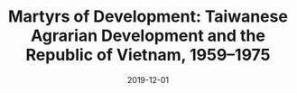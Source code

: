 ---
title: "Martyrs of Development: Taiwanese Agrarian Development and the Republic of Vietnam, 1959–1975"
collection: publications
permalink: /publication/2019-12-01-Martyrs
excerpt: 'In 1959, the Republic of China (ROC) government on Taiwan enacted its first international agrarian development mission to the Republic of Vietnam (RVN). The mission began modestly to assist primarily with crop improvement and farmers’ associations. But by the fall of the RVN in 1975, Taiwanese development constituted a global project of the authoritarian Guomindang (GMD) regime to redefine Taiwan’s place in the world.'
date: 2019-12-01
venue: 'Cross-Currents: East Asian History and Culture Review'
paperurl: 'https://cross-currents.berkeley.edu/e-journal/issue-33/lin'
citation: 'Lin, James. 2019. “Martyrs of Development: Taiwanese Agrarian Development and the Republic of Vietnam, 1959–1975.” *Cross-Currents: East Asian History and Culture Review* (e-journal) 33: 53–83.'
---